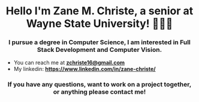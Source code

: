 <h1 align="center">Hello I'm Zane M. Christe, a senior at Wayne State University! 🙋🏽‍♂️</h1>

<h3 align="center">I pursue a degree in Computer Science, I am interested in Full Stack Development and Computer Vision.</h3>

- You can reach me at **zchriste16@gmail.com**
- My linkedin: **https://www.linkedin.com/in/zane-christe/**

<h3 align="center">If you have any questions, want to work on a project together, or anything please contact me!</h3>

<!---
xp-squared/xp-squared is a ✨ special ✨ repository because its `README.md` (this file) appears on your GitHub profile.
You can click the Preview link to take a look at your changes.
--->
